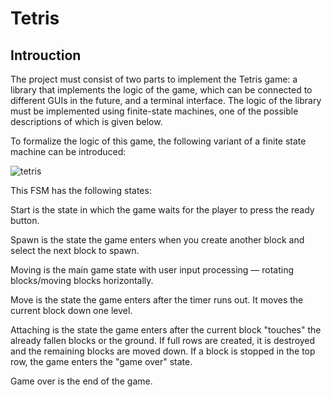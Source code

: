 # Tetris
## Introuction

The project must consist of two parts to implement the Tetris game: a library that implements the logic of the game, which can be connected to different GUIs in the future, and a terminal interface. The logic of the library must be implemented using finite-state machines, one of the possible descriptions of which is given below.

To formalize the logic of this game, the following variant of a finite state machine can be introduced:

![tetris](https://github.com/user-attachments/assets/d5e29000-6662-46a0-8dea-835b321f2cce)


This FSM has the following states:

Start is the state in which the game waits for the player to press the ready button.

Spawn is the state the game enters when you create another block and select the next block to spawn.

Moving is the main game state with user input processing — rotating blocks/moving blocks horizontally.

Move is the state the game enters after the timer runs out. It moves the current block down one level.

Attaching is the state the game enters after the current block "touches" the already fallen blocks or the ground. If full rows are created, it is destroyed and the remaining blocks are moved down. If a block is stopped in the top row, the game enters the "game over" state.

Game over is the end of the game.
